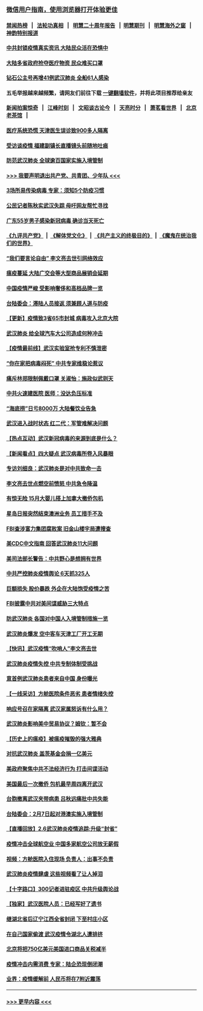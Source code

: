 ### [微信用户指南，使用浏览器打开体验更佳](https://github.com/gfw-breaker/banned-news1/blob/master/indexes/wechat-guide.md?t=0)
#### [禁闻热榜](热点新闻.md?t=0)  &nbsp;&nbsp;|&nbsp;&nbsp; [法轮功真相](https://github.com/gfw-breaker/truth/blob/master/README.md?t=0) &nbsp;&nbsp;|&nbsp;&nbsp; [明慧二十周年报告](https://github.com/gfw-breaker/mh-reports/blob/master/README.md?t=0) &nbsp;&nbsp;|&nbsp;&nbsp;[明慧期刊](https://github.com/gfw-breaker/mh-qikan) &nbsp;&nbsp;|&nbsp;&nbsp; [明慧海外之窗](https://github.com/gfw-breaker/mh-news/blob/master/README.md?t=0) &nbsp;&nbsp;|&nbsp;&nbsp; [神韵特别报道](https://github.com/gfw-breaker/mh-news/blob/master/shenyun.md?t=0)
#### [中共封锁疫情真实资讯 大陆民众活在恐惧中](../pages/nsc413/n11850699.md?t=02071711) 
#### [大陆多省政府抢夺医疗物资 民众难买口罩](../pages/nsc413/n11851017.md?t=02071711) 
#### [钻石公主号再增41例武汉肺炎 全船61人感染](../pages/nsc413/n11850401.md?t=02071711) 
#### 五毛举报越来越频繁，请网友们前往下载 [一键翻墙软件](https://github.com/gfw-breaker/ssr-accounts)，并将此项目推荐给亲友
#### [新闻拍案惊奇](https://github.com/gfw-breaker/banned-news1/blob/master/pages/link4.md) &nbsp;&nbsp;|&nbsp;&nbsp; [江峰时刻](https://github.com/gfw-breaker/banned-news1/blob/master/pages/link4.md) &nbsp;&nbsp;|&nbsp;&nbsp; [文昭谈古论今](https://github.com/gfw-breaker/banned-news1/blob/master/pages/link4.md) &nbsp;&nbsp;|&nbsp;&nbsp; [天亮时分](https://github.com/gfw-breaker/banned-news1/blob/master/pages/link4.md) &nbsp;&nbsp;|&nbsp;&nbsp; [萧茗看世界](https://github.com/gfw-breaker/banned-news1/blob/master/pages/link4.md) &nbsp;&nbsp;|&nbsp;&nbsp; [北京老茶馆](https://github.com/gfw-breaker/banned-news1/blob/master/pages/link4.md) &nbsp;&nbsp;|&nbsp;&nbsp; 
#### [医疗系统恐慌 天津医生误诊致900多人隔离](../pages/nsc413/n11850609.md?t=02071711) 
#### [受访谈疫情 福建副镇长直播镜头前随地吐痰](../pages/nsc413/n11850758.md?t=02071711) 
#### [防范武汉肺炎 全球逾百国家实施入境管制](../pages/nsc413/n11850557.md?t=02071711) 
#### [>>> 我要声明退出共产党、共青团、少年队 <<<](https://github.com/begood0513/goodnews/blob/master/quit/letter.md) 
#### [3场所易传染病毒 专家：须知5个防疫习惯](../pages/nsc413/n11849662.md?t=02071711) 
#### [公民记者陈秋实武汉失踪 母吁网友帮忙寻找](../pages/nsc413/n11850638.md?t=02071711) 
#### [广东55岁男子感染新冠病毒 确诊当天死亡](../pages/nsc413/n11850590.md?t=02071711) 
#### [《九评共产党》](https://github.com/begood0513/9ping.md/blob/master/README.md) &nbsp;|&nbsp; [《解体党文化》](../../../../jtdwh.md/blob/master/README.md)  &nbsp;|&nbsp; [《共产主义的终极目的》](../../../../gczydzjmd.md/blob/master/README.md) &nbsp;|&nbsp; [《魔鬼在统治我们的世界》](../../../../mgztzwmdsj.md/blob/master/README.md) 
#### [“我们要言论自由” 李文亮去世引网络效应](../pages/nsc413/n11850484.md?t=02071711) 
#### [瘟疫蔓延 大陆广交会等大型商品展销会延期](../pages/nsc413/n11850521.md?t=02071711) 
#### [中国疫情严峻 受影响奢侈和高档品牌一览](../pages/nsc413/n11850319.md?t=02071711) 
#### [台陆委会：滞陆人员接返 须兼顾人道与防疫](../pages/nsc413/n11850414.md?t=02071711) 
#### [【更新】疫情致3省65市封城 病毒攻入北京大院](../pages/nsc413/n11801312.md?t=02071711) 
#### [武汉肺炎 给全球汽车大公司造成何种冲击](../pages/nsc413/n11850056.md?t=02071711) 
#### [【疫情最前线】武汉实验室抢专利不慎泄密](../pages/nsc413/n11850310.md?t=02071711) 
#### [“你在家把病毒闷死” 中共专家维稳论惹议](../pages/nsc413/n11850048.md?t=02071711) 
#### [痛斥林郑限制佩戴口罩 关淑怡：施政似武则天](../pages/nsc413/n11849645.md?t=02071711) 
#### [中共火速建医院 医师：没达负压标准](../pages/nsc413/n11848938.md?t=02071711) 
#### [“海底捞”日亏8000万 大陆餐饮业告急](../pages/nsc413/n11850010.md?t=02071711) 
#### [武汉进入战时状态 红二代：军管难解决问题](../pages/nsc413/n11849976.md?t=02071711) 
#### [【热点互动】武汉新冠病毒的来源到底是什么？](../pages/nsc413/n11849749.md?t=02071711) 
#### [【新闻看点】四大疑点 武汉病毒所卷入风暴眼](../pages/nsc413/n11849608.md?t=02071711) 
#### [专访刘细良：武汉肺炎是对中共致命一击](../pages/nsc413/n11849934.md?t=02071711) 
#### [李文亮去世点燃空前愤怒 中共急令降温](../pages/nsc413/n11849864.md?t=02071711) 
#### [有惊无险 15月大婴儿搭上加拿大撤侨包机](../pages/nsc413/n11849698.md?t=02071711) 
#### [星岛日报突然结束澳洲业务 员工措手不及](../pages/nsc413/n11849722.md?t=02071711) 
#### [FBI查涉富力集团腐败案 旧金山楼宇局遭搜查](../pages/nsc413/n11848419.md?t=02071711) 
#### [美CDC中文指南 回答武汉肺炎11大问题](../pages/nsc413/n11849703.md?t=02071711) 
#### [美司法部长警告：中共野心是想拥有世界](../pages/nsc413/n11849769.md?t=02071711) 
#### [中共严控肺炎疫情舆论 6天抓325人](../pages/nsc413/n11849529.md?t=02071711) 
#### [巨额损失 股价暴跌 外企在大陆饱受疫情之苦](../pages/nsc413/n11849651.md?t=02071711) 
#### [FBI披露中共对美间谍威胁三大特点](../pages/nsc413/n11849700.md?t=02071711) 
#### [防武汉肺炎 各国对中国人入境管制措施一览](../pages/nsc413/n11838726.md?t=02071711) 
#### [武汉肺炎爆发 空中客车天津工厂开工无期](../pages/nsc413/n11849634.md?t=02071711) 
#### [【快讯】武汉疫情“吹哨人”李文亮去世](../pages/nsc413/n11849459.md?t=02071711) 
#### [武汉肺炎疫情失控 中共专制体制受挑战](../pages/nsc413/n11849457.md?t=02071711) 
#### [意首例武汉肺炎患者来自中国 身份曝光](../pages/nsc413/n11849454.md?t=02071711) 
#### [【一线采访】方舱医院条件恶劣 患者情绪失控](../pages/nsc413/n11848910.md?t=02071711) 
#### [响应号召在家隔离 武汉家属怒诉有什么用？](../pages/nsc413/n11849412.md?t=02071711) 
#### [武汉肺炎影响美中贸易协议？姆钦：暂不会](../pages/nsc413/n11849497.md?t=02071711) 
#### [【历史上的瘟疫】被瘟疫摧毁的强大雅典](../pages/nsc413/n11849036.md?t=02071711) 
#### [对抗武汉肺炎 盖茨基金会捐一亿美元](../pages/nsc413/n11848953.md?t=02071711) 
#### [美政府聚焦中共不法经济行为 打击间谍活动](../pages/nsc413/n11849322.md?t=02071711) 
#### [美国最后一次撤侨 包机最早周四离开武汉](../pages/nsc413/n11849395.md?t=02071711) 
#### [台胞撤离武汉夹带病患 吕秋远痛批中共失能](../pages/nsc413/n11849153.md?t=02071711) 
#### [台陆委会：2月7日起对港澳实施入境管制](../pages/nsc413/n11848681.md?t=02071711) 
#### [【直播回放】2.6武汉肺炎疫情追踪:升级“封省”](../pages/nsc413/n11848948.md?t=02071711) 
#### [疫情冲击全球航空业 中国多家航空公司放无薪假](../pages/nsc413/n11849188.md?t=02071711) 
#### [视频：方舱医院入住现场 负责人：出事不负责](../pages/nsc413/n11845312.md?t=02071711) 
#### [武汉肺炎疫情肆虐 这些视频看了让人掉泪](../pages/nsc413/n11848904.md?t=02071711) 
#### [【十字路口】300记者进驻疫区 中共升级舆论战](../pages/nsc413/n11847578.md?t=02071711) 
#### [【独家】武汉医院人员：已经写好了遗书](../pages/nsc413/n11848942.md?t=02071711) 
#### [继湖北省后辽宁江西全省封闭 下至村庄小区](../pages/nsc413/n11848814.md?t=02071711) 
#### [在自己国家偷渡 武汉疫情令湖北人遭排挤](../pages/nsc413/n11848737.md?t=02071711) 
#### [北京将把750亿美元美国进口商品关税减半](../pages/nsc413/n11848896.md?t=02071711) 
#### [疫情冲击内需消费 专家：陆企恐现倒闭潮](../pages/nsc413/n11849265.md?t=02071711) 
#### [业界：疫情缓解前 人民币将在7附近震荡](../pages/nsc413/n11848445.md?t=02071711) 

----
#### [ >>> 更早内容 <<< ](../indexes/nsc413-earlier.md)
